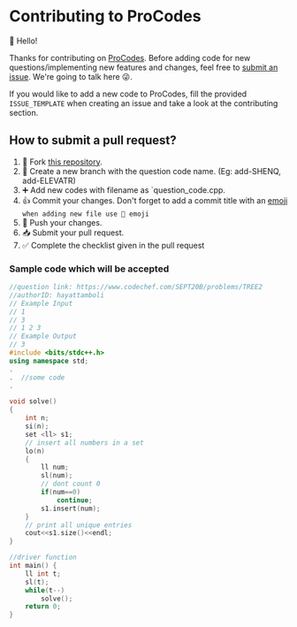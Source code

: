 # Contributing to ProCodes

👋 Hello!

Thanks for contributing on [ProCodes](https://github.com/Manas1820/ProCodes). Before adding code for new questions/implementing new features and changes, feel free to [submit an issue](https://github.com/Manas1820/ProCodes/issues/new). We're going to talk here :stuck_out_tongue_winking_eye:.

If you would like to add a new code to ProCodes, fill the provided `ISSUE_TEMPLATE` when creating an issue and take a look at the contributing section.

## How to submit a pull request?

1. 🍴 Fork [this repository](https://github.com/Manas1820/ProCodes/fork).
2. 🌿 Create a new branch with the question code name. (Eg: add-SHENQ, add-ELEVATR)
3. ➕ Add new codes with filename as `question_code.cpp.
4. 👍 Commit your changes. Don't forget to add a commit title with an [emoji](https://gist.github.com/hayat-tamboli/02332eaf2e1800801427061390829464) `when adding new file use 📰 emoji`
5. 🚀 Push your changes.
6. 📥 Submit your pull request.
7. ✅ Complete the checklist given in the pull request

### Sample code which will be accepted

```cpp
//question link: https://www.codechef.com/SEPT20B/problems/TREE2
//authorID: hayattamboli
// Example Input
// 1
// 3
// 1 2 3
// Example Output
// 3
#include <bits/stdc++.h>
using namespace std;
.
.  //some code
.

void solve()
{
    int n;
    si(n);
    set <ll> s1;
    // insert all numbers in a set
    lo(n)
    {
        ll num;
        sl(num);
        // dont count 0
        if(num==0)
            continue;
        s1.insert(num);
    }
    // print all unique entries
    cout<<s1.size()<<endl;
}

//driver function
int main() {
    ll int t;
    sl(t);
	while(t--)
	    solve();
	return 0;
}
```
